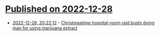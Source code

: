 # [Published on 2022-12-28](index.md)

* [2022-12-28, 20:22:12](https://news.ycombinator.com/item?id=34165439) - [Christmastime hospital-room raid busts dying man for using marijuana extract](https://www.kansas.com/opinion/opn-columns-blogs/dion-lefler/article270381287.html)
